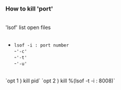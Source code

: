 ### How to kill 'port' ###
<br>
'lsof' list open files
<br>
<br>


* `lsof -i : port number`<br>
  -`'-c'`<br>
  -`'-t'`<br>
  -`'-u'`
<br>
`opt 1 ) kill pid`
`opt 2 ) kill %(lsof -t -i : 8008)`

